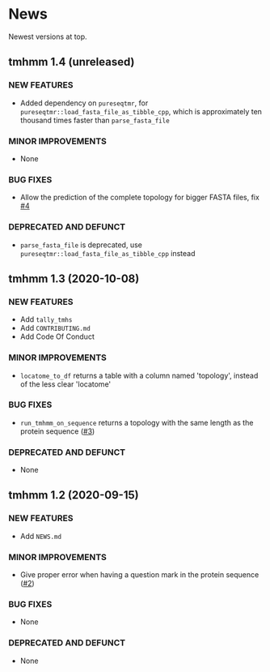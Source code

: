 # News

Newest versions at top.

## tmhmm 1.4 (unreleased)

### NEW FEATURES

  * Added dependency on `pureseqtmr`, 
    for `pureseqtmr::load_fasta_file_as_tibble_cpp`,
    which is approximately ten thousand times faster than `parse_fasta_file`
 
### MINOR IMPROVEMENTS

  * None

### BUG FIXES

  * Allow the prediction of the complete topology for bigger FASTA files, 
    fix [#4](https://github.com/richelbilderbeek/tmhmm/issues/4)

### DEPRECATED AND DEFUNCT

  * `parse_fasta_file` is deprecated, 
    use `pureseqtmr::load_fasta_file_as_tibble_cpp` instead

## tmhmm 1.3 (2020-10-08)

### NEW FEATURES

  * Add `tally_tmhs`
  * Add `CONTRIBUTING.md`
  * Add Code Of Conduct
 
### MINOR IMPROVEMENTS

  * `locatome_to_df` returns a table with a column named 'topology',
    instead of the less clear 'locatome'

### BUG FIXES

  * `run_tmhmm_on_sequence` returns a topology with the same length
    as the protein sequence ([#3](https://github.com/richelbilderbeek/tmhmm/issues/3))

### DEPRECATED AND DEFUNCT

  * None

## tmhmm 1.2 (2020-09-15)

### NEW FEATURES

  * Add `NEWS.md`
  
### MINOR IMPROVEMENTS

  * Give proper error when having a question mark in the protein sequence ([#2](https://github.com/richelbilderbeek/tmhmm/issues/2))

### BUG FIXES

  * None

### DEPRECATED AND DEFUNCT

  * None

